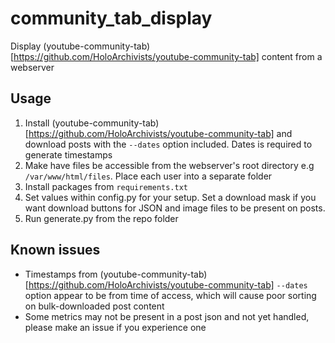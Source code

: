 # community_tab_display
Display (youtube-community-tab)[https://github.com/HoloArchivists/youtube-community-tab] content from a webserver

## Usage
1. Install (youtube-community-tab)[https://github.com/HoloArchivists/youtube-community-tab] and download posts with the `--dates` option included. Dates is required to generate timestamps
2. Make have files be accessible from the webserver's root directory e.g `/var/www/html/files`. Place each user into a separate folder
3. Install packages from `requirements.txt`
4. Set values within config.py for your setup. Set a download mask if you want download buttons for JSON and image files to be present on posts.
5. Run generate.py from the repo folder


## Known issues
- Timestamps from (youtube-community-tab)[https://github.com/HoloArchivists/youtube-community-tab] `--dates` option appear to be from time of access, which will cause poor sorting on bulk-downloaded post content
- Some metrics may not be present in a post json and not yet handled, please make an issue if you experience one
